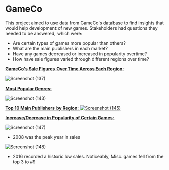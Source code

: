 # **GameCo**

This project aimed to use data from GameCo's database to find insights that would help development of new games. Stakeholders had questions they needed to be answered, which were:

- Are certain types of games more popular than others?
- What are the main publishers  in each market?
- Have any games decreased or increased in popularity overtime?
- How have sale figures varied through different regions over time? 


<ins>**GameCo's Sale Figures Over Time Across Each Region:**<ins/>

![Screenshot (137)](https://user-images.githubusercontent.com/93872864/142053392-880b758b-3439-45ea-815f-73f63326fa31.png)


<ins>**Most Popular Genres:**<ins/>

![Screenshot (143)](https://user-images.githubusercontent.com/93872864/142055763-14a0130d-f4d3-4e56-9ebc-0e633d75f02f.png)



<ins>**Top 10 Main Publishers by Region:**<ins/>
![Screenshot (145)](https://user-images.githubusercontent.com/93872864/142057456-23845728-b939-459c-9a4f-98c235fcff34.png)
  
 <ins>**Increase/Decrease in Popularity of Certain Games:**<ins/>
   
   ![Screenshot (147)](https://user-images.githubusercontent.com/93872864/142096499-ce14b28f-ef5f-4674-9f3a-adbf6fc0d3e1.png)

   - 2008 was the peak year in sales
   

   ![Screenshot (148)](https://user-images.githubusercontent.com/93872864/142096770-ff5f623d-da43-4e82-b3f7-f1afa79e9bb1.png)

   - 2016 recorded a historic low sales. Noticeably, Misc. games fell from the top 3 to #9
   
 






